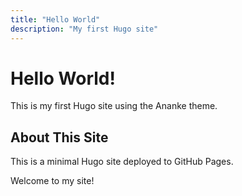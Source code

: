 ```yaml
---
title: "Hello World"
description: "My first Hugo site"
---
```


# Hello World!

This is my first Hugo site using the Ananke theme.

## About This Site

This is a minimal Hugo site deployed to GitHub Pages.

Welcome to my site!
